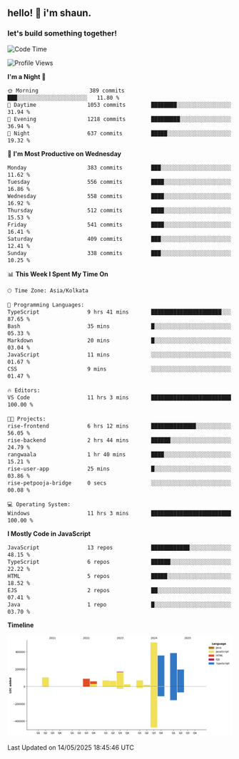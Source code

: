 ## hello! 👋 i'm shaun. 
### let's build something together!
<!--START_SECTION:waka-->
![Code Time](http://img.shields.io/badge/Code%20Time-197%20hrs%2029%20mins-blue)

![Profile Views](http://img.shields.io/badge/Profile%20Views-1-blue)

**I'm a Night 🦉** 

```text
🌞 Morning                389 commits         ███░░░░░░░░░░░░░░░░░░░░░░   11.80 % 
🌆 Daytime                1053 commits        ████████░░░░░░░░░░░░░░░░░   31.94 % 
🌃 Evening                1218 commits        █████████░░░░░░░░░░░░░░░░   36.94 % 
🌙 Night                  637 commits         █████░░░░░░░░░░░░░░░░░░░░   19.32 % 
```
📅 **I'm Most Productive on Wednesday** 

```text
Monday                   383 commits         ███░░░░░░░░░░░░░░░░░░░░░░   11.62 % 
Tuesday                  556 commits         ████░░░░░░░░░░░░░░░░░░░░░   16.86 % 
Wednesday                558 commits         ████░░░░░░░░░░░░░░░░░░░░░   16.92 % 
Thursday                 512 commits         ████░░░░░░░░░░░░░░░░░░░░░   15.53 % 
Friday                   541 commits         ████░░░░░░░░░░░░░░░░░░░░░   16.41 % 
Saturday                 409 commits         ███░░░░░░░░░░░░░░░░░░░░░░   12.41 % 
Sunday                   338 commits         ███░░░░░░░░░░░░░░░░░░░░░░   10.25 % 
```


📊 **This Week I Spent My Time On** 

```text
🕑︎ Time Zone: Asia/Kolkata

💬 Programming Languages: 
TypeScript               9 hrs 41 mins       ██████████████████████░░░   87.65 % 
Bash                     35 mins             █░░░░░░░░░░░░░░░░░░░░░░░░   05.33 % 
Markdown                 20 mins             █░░░░░░░░░░░░░░░░░░░░░░░░   03.04 % 
JavaScript               11 mins             ░░░░░░░░░░░░░░░░░░░░░░░░░   01.67 % 
CSS                      9 mins              ░░░░░░░░░░░░░░░░░░░░░░░░░   01.47 % 

🔥 Editors: 
VS Code                  11 hrs 3 mins       █████████████████████████   100.00 % 

🐱‍💻 Projects: 
rise-frontend            6 hrs 12 mins       ██████████████░░░░░░░░░░░   56.05 % 
rise-backend             2 hrs 44 mins       ██████░░░░░░░░░░░░░░░░░░░   24.79 % 
rangwaala                1 hr 40 mins        ████░░░░░░░░░░░░░░░░░░░░░   15.21 % 
rise-user-app            25 mins             █░░░░░░░░░░░░░░░░░░░░░░░░   03.86 % 
rise-petpooja-bridge     0 secs              ░░░░░░░░░░░░░░░░░░░░░░░░░   00.08 % 

💻 Operating System: 
Windows                  11 hrs 3 mins       █████████████████████████   100.00 % 
```

**I Mostly Code in JavaScript** 

```text
JavaScript               13 repos            ████████████░░░░░░░░░░░░░   48.15 % 
TypeScript               6 repos             ██████░░░░░░░░░░░░░░░░░░░   22.22 % 
HTML                     5 repos             █████░░░░░░░░░░░░░░░░░░░░   18.52 % 
EJS                      2 repos             ██░░░░░░░░░░░░░░░░░░░░░░░   07.41 % 
Java                     1 repo              █░░░░░░░░░░░░░░░░░░░░░░░░   03.70 % 
```



**Timeline**

![Lines of Code chart](https://raw.githubusercontent.com/ShaunDaniel/ShaunDaniel/main/assets/bar_graph.png)


 Last Updated on 14/05/2025 18:45:46 UTC
<!--END_SECTION:waka-->
